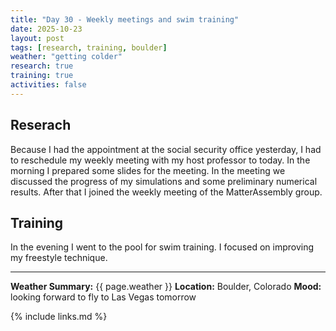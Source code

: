 ```yaml
---
title: "Day 30 - Weekly meetings and swim training"
date: 2025-10-23
layout: post
tags: [research, training, boulder]
weather: "getting colder"
research: true
training: true
activities: false
---
```



## Reserach
Because I had the appointment at the social security office yesterday, I had to reschedule my weekly meeting with my host professor to today.
In the morning I prepared some slides for the meeting.
In the meeting we discussed the progress of my simulations and some preliminary numerical results.
After that I joined the weekly meeting of the MatterAssembly group.

## Training
In the evening I went to the pool for swim training.
I focused on improving my freestyle technique.

---

**Weather Summary:** {{ page.weather }}
**Location:** Boulder, Colorado
**Mood:** looking forward to fly to Las Vegas tomorrow

{% include links.md %}
